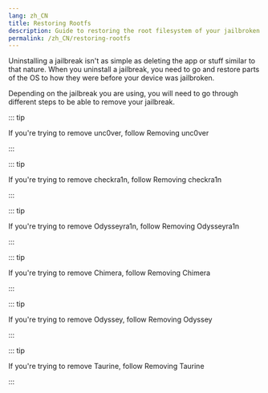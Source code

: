 ```yaml
---
lang: zh_CN
title: Restoring Rootfs
description: Guide to restoring the root filesystem of your jailbroken device
permalink: /zh_CN/restoring-rootfs
---
```


Uninstalling a jailbreak isn't as simple as deleting the app or stuff similar to that nature. When you uninstall a jailbreak, you need to go and restore parts of the OS to how they were before your device was jailbroken.

Depending on the jailbreak you are using, you will need to go through different steps to be able to remove your jailbreak.

::: tip

If you're trying to remove unc0ver, follow <router-link to="/removing-unc0ver">Removing unc0ver</router-link>

:::

::: tip

If you're trying to remove checkra1n, follow <router-link to="/removing-checkra1n">Removing checkra1n</router-link>

:::

::: tip

If you're trying to remove Odysseyra1n, follow <router-link to="/removing-odysseyra1n">Removing Odysseyra1n</router-link>

:::

::: tip

If you're trying to remove Chimera, follow <router-link to="/removing-chimera">Removing Chimera</router-link>

:::

::: tip

If you're trying to remove Odyssey, follow <router-link to="/removing-odyssey">Removing Odyssey</router-link>

:::

::: tip

If you're trying to remove Taurine, follow <router-link to="/removing-taurine">Removing Taurine</router-link>

:::
